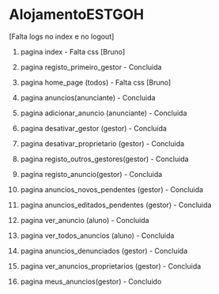 # AlojamentoESTGOH

[Falta logs no index e no logout]

1. pagina index         						            - Falta css	[Bruno]

2. pagina registo_primeiro_gestor         		  - Concluida

3. pagina home_page (todos)						          - Falta css		[Bruno]

4. pagina anuncios(anunciante)					        - Concluida


5. pagina adicionar_anuncio (anunciante)		    - Concluida


6. pagina desativar_gestor (gestor)				      - Concluida		

7. pagina desativar_proprietario (gestor)		    - Concluida		

8. pagina registo_outros_gestores(gestor)		    - Concluida



9. pagina  registo_anuncio(gestor)				      - Concluida

10. pagina anuncios_novos_pendentes (gestor)	  - Concluida

11. pagina anuncios_editados_pendentes (gestor) - Concluida



12. pagina ver_anuncio (aluno)					        - Concluida 	

13. pagina ver_todos_anuncios (aluno)			      - Concluida 	

14. pagina anuncios_denunciados (gestor)		    - Concluida


15. pagina ver_anuncios_proprietarios (gestor)  - Concluida  	

16. pagina meus_anuncios(gestor) 				        - Concluido
